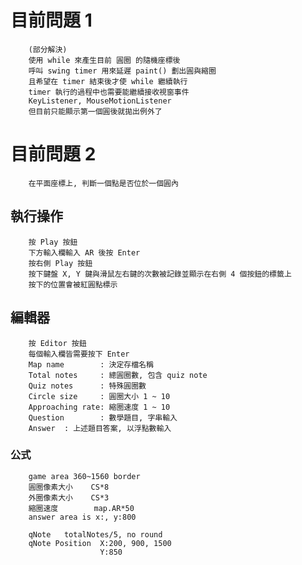 # 目前問題 1
        (部分解決)
        使用 while 來產生目前 圓圈 的隨機座標後
        呼叫 swing timer 用來延遲 paint() 劃出圓與縮圈
        且希望在 timer 結束後才使 while 繼續執行
        timer 執行的過程中也需要能繼續接收視窗事件
        KeyListener, MouseMotionListener
        但目前只能顯示第一個圓後就拋出例外了

# 目前問題 2
        在平面座標上, 判斷一個點是否位於一個圓內


## 執行操作

        按 Play 按鈕
        下方輸入欄輸入 AR 後按 Enter
        按右側 Play 按鈕
        按下鍵盤 X, Y 鍵與滑鼠左右鍵的次數被記錄並顯示在右側 4 個按鈕的標籤上
        按下的位置會被紅圓點標示

## 編輯器
        按 Editor 按鈕
        每個輸入欄皆需要按下 Enter
        Map name        : 決定存檔名稱
        Total notes     : 總圓圈數, 包含 quiz note
        Quiz notes      : 特殊圓圈數
        Circle size     : 圓圈大小 1 ~ 10
        Approaching rate: 縮圈速度 1 ~ 10
        Question        : 數學題目, 字串輸入
        Answer  : 上述題目答案, 以浮點數輸入

        

### 公式
        game area 360~1560 border
        圓圈像素大小    CS*8
        外圈像素大小    CS*3
        縮圈速度        map.AR*50
        answer area is x:, y:800

        qNote   totalNotes/5, no round
        qNote Position  X:200, 900, 1500
                        Y:850